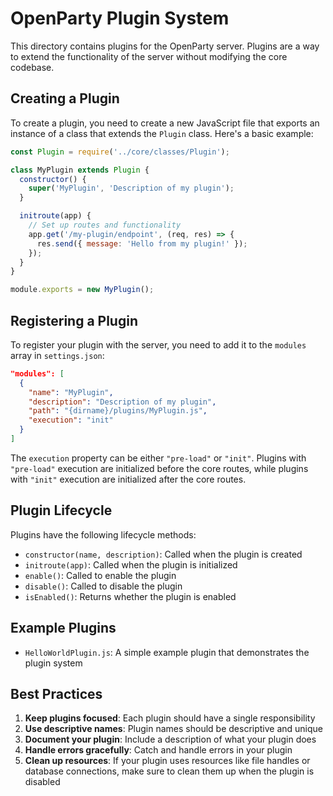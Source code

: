# OpenParty Plugin System

This directory contains plugins for the OpenParty server. Plugins are a way to extend the functionality of the server without modifying the core codebase.

## Creating a Plugin

To create a plugin, you need to create a new JavaScript file that exports an instance of a class that extends the `Plugin` class. Here's a basic example:

```javascript
const Plugin = require('../core/classes/Plugin');

class MyPlugin extends Plugin {
  constructor() {
    super('MyPlugin', 'Description of my plugin');
  }

  initroute(app) {
    // Set up routes and functionality
    app.get('/my-plugin/endpoint', (req, res) => {
      res.send({ message: 'Hello from my plugin!' });
    });
  }
}

module.exports = new MyPlugin();
```

## Registering a Plugin

To register your plugin with the server, you need to add it to the `modules` array in `settings.json`:

```json
"modules": [
  {
    "name": "MyPlugin",
    "description": "Description of my plugin",
    "path": "{dirname}/plugins/MyPlugin.js",
    "execution": "init"
  }
]
```

The `execution` property can be either `"pre-load"` or `"init"`. Plugins with `"pre-load"` execution are initialized before the core routes, while plugins with `"init"` execution are initialized after the core routes.

## Plugin Lifecycle

Plugins have the following lifecycle methods:

- `constructor(name, description)`: Called when the plugin is created
- `initroute(app)`: Called when the plugin is initialized
- `enable()`: Called to enable the plugin
- `disable()`: Called to disable the plugin
- `isEnabled()`: Returns whether the plugin is enabled

## Example Plugins

- `HelloWorldPlugin.js`: A simple example plugin that demonstrates the plugin system

## Best Practices

1. **Keep plugins focused**: Each plugin should have a single responsibility
2. **Use descriptive names**: Plugin names should be descriptive and unique
3. **Document your plugin**: Include a description of what your plugin does
4. **Handle errors gracefully**: Catch and handle errors in your plugin
5. **Clean up resources**: If your plugin uses resources like file handles or database connections, make sure to clean them up when the plugin is disabled